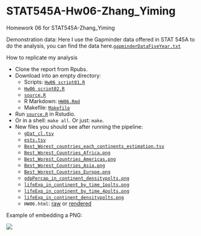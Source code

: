 STAT545A-Hw06-Zhang_Yiming
==========================

Homework 06 for STAT545A-Zhang_Yiming

Demonstration data: Here I use the Gapminder data offered in STAT 545A to do the analysis, you can find the data here.[`gapminderDataFiveYear.txt`](https://raw.github.com/zym268/STAT545a-2013-hw06_Zhang-yiming/master/gapminderDataFiveYear.txt)

How to replicate my analysis

  * Clone the report from Rpubs.
  * Download into an empty directory:
    - Scripts: [`Hw06 script01.R`](https://raw.github.com/zym268/STAT545a-2013-hw06_Zhang-yiming/master/Hw06%20script01.R)
    - [`Hw06 script02.R`](https://raw.github.com/zym268/STAT545a-2013-hw06_Zhang-yiming/master/Hw06%20script02.R)
    - [`source.R`](https://raw.github.com/zym268/STAT545a-2013-hw06_Zhang-yiming/master/source.R)
    - R Markdown: [`HW06.Rmd`](https://raw.github.com/zym268/STAT545a-2013-hw06_Zhang-yiming/master/HW06.Rmd)
    - Makefile: [`Makefile`](https://raw.github.com/zym268/STAT545a-2013-hw06_Zhang-yiming/master/Makefile)
  * Run [`source.R`](https://raw.github.com/zym268/STAT545a-2013-hw06_Zhang-yiming/master/source.R) in Rstudio.
  * Or in a shell: `make all`. Or just: `make`.
  * New files you should see after running the pipeline:
    - [`gDat_cl.tsv`](https://github.com/jennybc/STAT545a-2013-hw06_Zhang-yiming/blob/master/gDat_cl.tsv)
    - [`ests.tsv`](https://github.com/jennybc/STAT545a-2013-hw06_Zhang-yiming/blob/master/ests.tsv)
    - [`Best_Worest_countries_each_continents_estimation.tsv`](https://github.com/jennybc/STAT545a-2013-hw06_Zhang-yiming/blob/master/Best_Worest_countries_each_continents_estimation.tsv)
    - [`Best_Worest_Countries_Africa.png`](https://raw.github.com/zym268/STAT545a-2013-hw06_Zhang-yiming/master/Best_Worest_Countries_Africa.png)
    - [`Best_Worest_Countries_Americas.png`](https://raw.github.com/zym268/STAT545a-2013-hw06_Zhang-yiming/master/Best_Worest_Countries_Americas.png)
    - [`Best_Worest_Countries_Asia.png`](https://raw.github.com/zym268/STAT545a-2013-hw06_Zhang-yiming/master/Best_Worest_Countries_Asia.png)
    - [`Best_Worest_Countries_Europe.png`](https://raw.github.com/zym268/STAT545a-2013-hw06_Zhang-yiming/master/Best_Worest_Countries_Europe.png)
    - [`gdpPercap_in_continent_densitypolts.png`](https://raw.github.com/zym268/STAT545a-2013-hw06_Zhang-yiming/master/gdpPercap_in_continent_densitypolts.png)
    - [`lifeExp_in_continent_by_time_1polts.png`](https://raw.github.com/zym268/STAT545a-2013-hw06_Zhang-yiming/master/lifeExp_in_continent_by_time_1polts.png)
    - [`lifeExp_in_continent_by_time_4polts.png`](https://raw.github.com/zym268/STAT545a-2013-hw06_Zhang-yiming/master/lifeExp_in_continent_by_time_4polts.png)
    - [`lifeExp_in_continent_densitypolts.png`](https://raw.github.com/zym268/STAT545a-2013-hw06_Zhang-yiming/master/lifeExp_in_continent_densitypolts.png)
    - `HW06.html`: [raw](https://github.com/zym268/STAT545a-2013-hw06_Zhang-yiming/blob/master/HW06.html) or [rendered](http://htmlpreview.github.com/?https://github.com/zym268/STAT545a-2013-hw06_Zhang-yiming/blob/master/HW06.html)
    
Example of embedding a PNG:

![](https://raw.github.com/zym268/STAT545a-2013-hw06_Zhang-yiming/master/lifeExp_in_continent_densitypolts.png)
 
